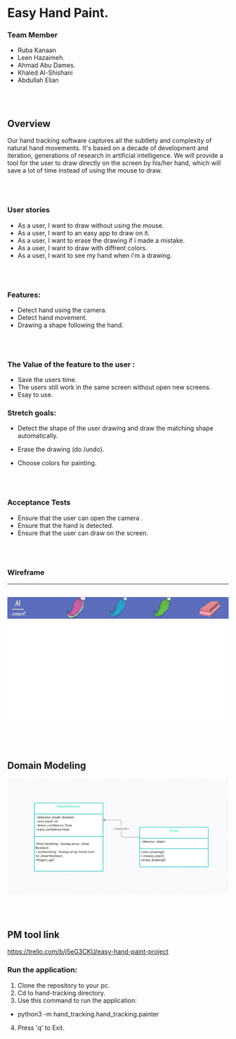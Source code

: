 # Easy Hand Paint.

### Team Member
- Ruba Kanaan
- Leen Hazaimeh.
- Ahmad Abu Dames.
- Khaled Al-Shishani
- Abdullah Elian

<br>
<br>

## Overview
Our hand tracking software captures all the subtlety and complexity of natural hand movements. It's based on a decade of development and iteration, generations of research in artificial intelligence. We will provide a tool for the user to draw directly on the screen by his/her hand, which will save a lot of time instead of using the mouse to draw.

<br>
<br>

### User stories

* As a user, I want to draw without using the mouse.
* As a user, I want to an easy app to draw on it.
* As a user, I want to erase the drawing if i made a mistake. 
* As a user, I want to draw with diffrent colors.
* As a user, I want to see my hand when i'm a drawing.

<br>
<br>

### Features:
- Detect hand using the camera.
- Detect hand movement. 
- Drawing a shape following the hand.

<br>
<br>

### The Value of the feature to the user :


* Save the users time. 
* The users still work in the same screen without open new screens.
* Esay to use.

### Stretch goals:

- Detect the shape of the user drawing and draw the matching shape automatically.

- Erase the drawing (do /undo).

- Choose colors for painting.

<br>
<br>

### Acceptance Tests
- Ensure that the user can open the camera .
- Ensure that the hand is detected.
- Ensure that the user can draw on the screen.

<br>
<br>

### Wireframe
---
![Wireframe](img/wireframe.png)
---

<br>
<br>

## Domain Modeling


![Domain model](img/domain_model.png)

<br>
<br>

## PM tool link
https://trello.com/b/j5eG3CKU/easy-hand-paint-project




### Run the application:
1. Clone the repository to your pc.
2. Cd to hand-tracking directory.
3. Use this command to run the application: 
  * python3 -m hand_tracking.hand_tracking.painter
4. Press 'q' to Exit.
